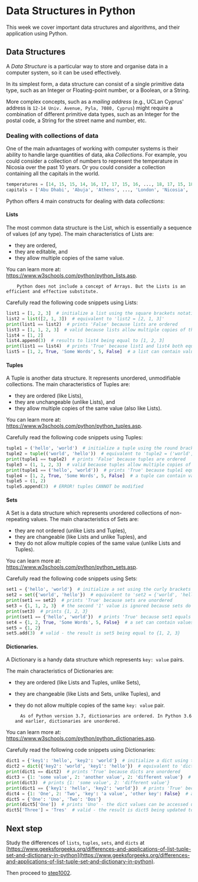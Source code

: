 # Data Structures in Python

This week we cover important data structures and algorithms, and their application using Python.

## Data Structures

A *Data Structure* is a particular way to store and organise data in a computer system, so it can be used effectively.

In its simplest form, a data structure can consist of a single primitive data type, such as an Integer or Floating-point
number, or a Boolean, or a String.

More complex concepts, such as a _mailing address_ (e.g., UCLan Cyprus' address is ``12-14 Univ. Avenue, Pyla, 7080,
Cyprus``) might require a combination of different primitive data types, such as an Integer for the postal code, a
String for the street name and number, etc.

### Dealing with collections of data

One of the main advantages of working with computer systems is their ability to handle large quantities of data, aka
_Collections_.
For example, you could consider a collection of numbers to represent the temperature in Nicosia over the past 10 years.
Or you could consider a collection containing all the capitals in the world.

```python
temperatures = [14, 15, 15, 14, 16, 17, 17, 15, 16, ..., 18, 17, 15, 18, 18]
capitals = ['Abu Dhabi', 'Abuja', 'Athens', ..., 'London', 'Nicosia', ..., 'Zagreb']
```

Python offers 4 main constructs for dealing with data _collections_:

#### Lists

The most common data structure is the List, which is essentially a sequence of values (of any type).
The main characteristics of Lists are:
- they are ordered,
- they are editable, and
- they allow multiple copies of the same value.

You can learn more at: https://www.w3schools.com/python/python_lists.asp.

        Python does not include a concept of Arrays. But the Lists is an efficient and effective substitute.

Carefully read the following code snippets using Lists:

```python
list1 = [1, 2, 3]  # initialize a list using the square brackets notation
list2 = list([2, 1, 3])  # equivalent to 'list2 = [2, 1, 3]'
print(list1 == list2)  # prints 'False' because lists are ordered
list3 = [1, 1, 2, 3]  # valid because lists allow multiple copies of the same value
list4 = [1, 2]
list4.append(3)  # results to list4 being equal to [1, 2, 3]
print(list1 == list4)  # prints 'True' because list1 and list4 both equal to [1, 2, 3]
list5 = [1, 2, True, 'Some Words', 5, False]  # a list can contain values of different types
```

#### Tuples

A Tuple is another data structure. It represents unordered, unmodifiable collections.
The main characteristics of Tuples are:
- they are ordered (like Lists),
- they are unchangeable (unlike Lists), and
- they allow multiple copies of the same value (also like Lists).

You can learn more at: https://www.w3schools.com/python/python_tuples.asp.

Carefully read the following code snippets using Tuples:

```python
tuple1 = ('hello', 'world')  # initialize a tuple using the round brackets notation
tuple2 = tuple(('world', 'hello'))  # equivalent to 'tuple2 = ('world', 'hello')'
print(tuple1 == tuple2)  # prints 'False' because tuples are ordered
tuple3 = (1, 1, 2, 3)  # valid because tuples allow multiple copies of the same value
print(tuple1 == ('hello', 'world'))  # prints 'True' because tuple1 equals to ('hello', 'world')
tuple4 = [1, 2, True, 'Some Words', 5, False]  # a tuple can contain values of different types
tuple5 = (1, 2)
tuple5.append(3)  # ERROR! tuples CANNOT be modified
```

#### Sets

A Set is a data structure which represents unordered collections of non-repeating values.
The main characteristics of Sets are:
- they are not ordered (unlike Lists and Tuples),
- they are changeable (like Lists and unlike Tuples), and
- they do not allow multiple copies of the same value (unlike Lists and Tuples).

You can learn more at: https://www.w3schools.com/python/python_sets.asp.

Carefully read the following code snippets using Sets:

```python
set1 = {'hello', 'world'}  # initialize a set using the curly brackets notation
set2 = set({'world', 'hello'})  # equivalent to 'set2 = {'world', 'hello'}'
print(set1 == set2)  # prints 'True' because sets are unordered
set3 = {1, 1, 2, 3}  # the second '1' value is ignored because sets do not allow multiple copies of the same value
print(set3)  # prints {1, 2, 3}
print(set1 == {'hello', 'world'})  # prints 'True' because set1 equals to {'hello', 'world'} (as well as to {'world', 'hello'})
set4 = {1, 2, True, 'Some Words', 5, False}  # a set can contain values of different types
set5 = {1, 2}
set5.add(3)  # valid - the result is set5 being equal to {1, 2, 3}
```

#### Dictionaries.

A Dictionary is a handy data structure which represents ``key: value`` pairs.

The main characteristics of Dictionaries are:
- they are ordered (like Lists and Tuples, unlike Sets),
- they are changeable (like Lists and Sets, unlike Tuples), and
- they do not allow multiple copies of the same ``key: value`` pair.

        As of Python version 3.7, dictionaries are ordered. In Python 3.6 and earlier, dictionaries are unordered.

You can learn more at: https://www.w3schools.com/python/python_dictionaries.asp.

Carefully read the following code snippets using Dictionaries:

```python
dict1 = {'key1': 'hello', 'key2': 'world'}  # initialize a dict using the curly brackets notation, and a sequence of key:value pairs
dict2 = dict({'key2': 'world', 'key1': 'hello'})  # equivalent to 'dict2 = {'key2': 'world', 'key1': 'hello'}'
print(dict1 == dict2)  # prints 'True' because dicts are unordered
dict3 = {1: 'some value', 2: 'another value', 2: 'different value'}  # each key must be unique - one of the two keys is overwritten
print(dict3)  # prints {1: 'some value', 2: 'different value'}
print(dict1 == {'key1': 'hello', 'key2': 'world'})  # prints 'True' because dict1 equals to {'key1': 'hello', 'key2': 'world'} (as well as to {'key2': 'world', 'key1': 'hello'})
dict4 = {1: 'One', 2: 'Two', 'key': 'a value', 'other key': False}  # a dict can contain values of different types - keys must be numbers or strings though
dict5 = {'One': 'Uno', 'Two': 'Dos'}
print(dict5['One'])  # prints 'Uno' - the dict values can be accessed using the square brackets to specify the desired key
dict5['Three'] = 'Tres'  # valid - the result is dict5 being updated to {'One': 'Uno', 'Two': 'Dos', 'Three': 'Tres'}
```

## Next step

Study the differences of ``lists``, ``tuples``, ``sets``, and ``dicts`` at
[https://www.geeksforgeeks.org/differences-and-applications-of-list-tuple-set-and-dictionary-in-python](https://www.geeksforgeeks.org/differences-and-applications-of-list-tuple-set-and-dictionary-in-python).

Then proceed to [step1002](../step1002/readme.md).
